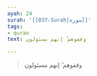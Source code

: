 ```yaml
---
ayah: 24
surah: '[[037-Surah|سورة]]'
tags:
- quran
text: وقفوهم ۖ إنهم مسئولون

---
```

> وقفوهم ۖ إنهم مسئولون
